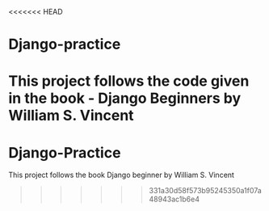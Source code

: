 <<<<<<< HEAD
# Django-practice
This project follows the code given in the book - Django Beginners by William S. Vincent
=======
# Django-Practice
This project follows the book Django beginner by William S. Vincent
>>>>>>> 331a30d58f573b95245350a1f07a48943ac1b6e4
